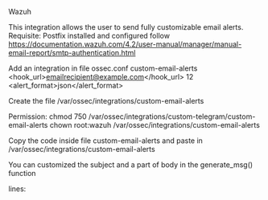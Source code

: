 Wazuh

This integration allows the user to send fully customizable email alerts.
Requisite:
Postfix installed and configured follow https://documentation.wazuh.com/4.2/user-manual/manager/manual-email-report/smtp-authentication.html
 
Add an integration in file ossec.conf 
<integration>
<name>custom-email-alerts</name>
   <hook_url>emailrecipient@example.com</hook_url>
   <level>12</level>
   <alert_format>json</alert_format>
</integration>


Create the file   /var/ossec/integrations/custom-email-alerts

Permission:
chmod 750 /var/ossec/integrations/custom-telegram/custom-email-alerts
chown root:wazuh /var/ossec/integrations/custom-email-alerts

Copy the code inside file custom-email-alerts and paste in /var/ossec/integrations/custom-email-alerts

You can customized the subject and a part of body in the generate_msg() function

lines:
